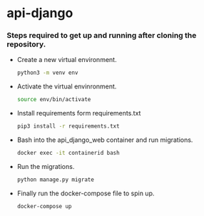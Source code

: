 # api-django
### Steps required to get up and running after cloning the repository.

- Create a new virtual environment.
  ```bash
  python3 -m venv env
  ```
- Activate the virtual envinronment.
  ```bash
  source env/bin/activate
  ```
- Install requirements form requirements.txt
  ```bash
  pip3 install -r requirements.txt
  ```
- Bash into the api_django_web container and run migrations.
  ```bash 
  docker exec -it containerid bash
  ```
- Run the migrations.
  ```bash
  python manage.py migrate
  ```
- Finally run the docker-compose file to spin up.
  ```bash
  docker-compose up
  ```